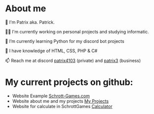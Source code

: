 # About me
👋 I'm Patrix aka. Patrick.

👩‍💻 I'm currently working on personal projects and studying informatic.

🌱 I’m currently learning Python for my discord bot projects

🧠 I have knowledge of HTML, CSS, PHP & C#

📫 Reach me at discord [patrix4103](https://discord.com/users/642393067168596019/) (private) and [patrix3](https://discord.com/users/1010621406041604157/) (business)

# My current projects on github:
- Website Example [Schrott-Games.com](https://patrix3tv.github.io/schrott-games.com_example/)
- Website about me and my projects [My Projects](https://patrix3tv.github.io/PatrixBots/)
- Website for calculate in SchrottGames [Calculator](https://patrix3tv.github.io/schrottgames-calculator/)

<!---
Patrix3tv/Patrix3tv is a ✨ special ✨ repository because its `README.md` (this file) appears on your GitHub profile.
You can click the Preview link to take a look at your changes.
--->